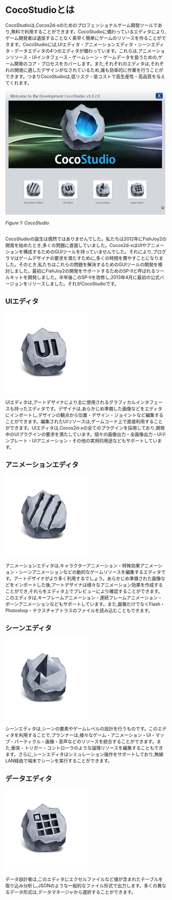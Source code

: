 # CocoStudioとは

CocoStudioは,Cocos2d-xのためのプロフェッショナルゲーム開発ツールであり,無料で利用することができます。CocoStudioに備わっているエディタにより,ゲーム開発者は退屈することなく素早く簡単にゲームのリソースを作ることができます。CocoStudioには,UIエディタ・アニメーションエディタ・シーンエディタ・データエディタの4つのエディタが備わっています。これらは,アニメーションリソース・UIインタフェース・ゲームシーン・ゲームデータを扱うための,ゲーム開発のコア・プロセスをカバーします。また,それぞれのエディタは,それぞれの開発に適したデザインがなされているため,誰も効率的に作業を行うことができます。つまりCocoStudioは,低リスク・低コストで高生産性・高品質を与えてくれます。


![CocoStudio Launcher](res/cocostudio-launch.png)

*Figure 1: CocoStudio*<br></br>

CocoStudioの誕生は偶然ではありませんでした。私たちは2012年にFishJoy2の開発を始めたとき,多くの問題に直面していました。Cocos2d-xはUIやアニメーションを構成するためのGUIツールを持っていませんでした。それにより,プログラマはゲームデザイナの要求を満たすために,多くの時間を費やすことになりました。そのとき,私たちはこれらの問題を解決するためのGUIツールの開発を検討しました。最初にFishJoy2の開発をサポートするためのSP-IIと呼ばれるツールキットを開発しました。半年後このSP-IIを改修し,2013年4月に最初の公式バージョンをリリースしました。それがCocoStudioです。

## UIエディタ

![](res/icon-ui.png)

UIエディタは,アートデザイナにより主に使用されるグラフィカルインタフェースも持ったエディタです。デザイナは,あらかじめ準備した画像などをエディタにインポートし,デザインの観点から位置・デザイン・ジョイントなど編集することができます。編集されたUIリソースは,ゲームコード上で直接利用することができます。UIエディタは,Cocos2d-xの全てのプラグインを採用しており,開発中のUIプラグインの要求を満たしています。個々の画像出力・全画像出力・UIテンプレート・UIアニメーション・その他の実用的用途などもサポートしています。

## アニメーションエディタ

![](res/icon-animation.png)

アニメーションエディタは,キャラクターアニメーション・特殊効果アニメーション・シーンアニメーションなどの動的なゲームリソースを編集するエディタです。アートデザイナがより多く利用するでしょう。あらかじめ準備された画像などをインポートした後,アートデザイナは様々なアニメーション効果を作成することができ,それらをエディタ上でプレビューにより確認することができます。このエディタは,キーフレームアニメーション・連続フレームアニメーション・ボーンアニメーションなどもサポートしています。また,画像だけでなくFlash・Photoshop・テクスチャアトラスのファイルを読み込むこともできます。

## シーンエディタ

![](res/icon-scene.png)

シーンエディタは,シーンの要素やゲームレベルの設計を行うものです。このエディタを利用することで,プランナーは,様々なゲーム・アニメーション・UI・マップ・パーティクル・画像・音声などのリソースを統合することができます。また,衝突・トリガー・コントローラのような論理リソースを編集することもできます。さらに,シーンエディタはシミュレーション操作をサポートしており,無線LAN経由で端末でシーンを実行することができます。

## データエディタ

![](res/icon-data.png)

データ設計者は,このエディタにエクセルファイルなど値が含まれたテーブルを取り込み分析し,JSONのような一般的なファイル形式で出力します。多くの異なるデータ形式は,データマネージャから選択することができます。
